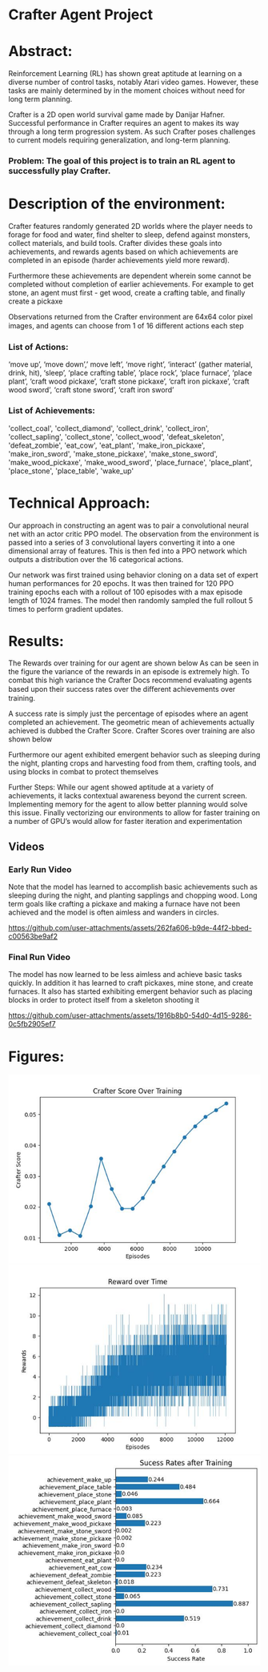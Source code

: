 
# Crafter Agent Project

# Abstract:
Reinforcement Learning (RL) has shown great aptitude at learning on a diverse number
of control tasks, notably Atari video games. However, these tasks are mainly determined by in
the moment choices without need for long term planning.

Crafter is a 2D open world survival game made by Danijar Hafner. Successful performance in Crafter requires an agent to makes its way through a long
term progression system. As such Crafter poses challenges to current models requiring
generalization, and long-term planning.

### Problem: The goal of this project is to train an RL agent to successfully play Crafter.
# Description of the environment:
Crafter features randomly generated 2D worlds where the player needs to forage for
food and water, find shelter to sleep, defend against monsters, collect materials, and build
tools. Crafter divides these goals into achievements, and rewards agents based on which
achievements are completed in an episode (harder achievements yield more reward).


Furthermore these achievements are dependent wherein some cannot be completed
without completion of earlier achievements. For example to get stone, an agent must first - get
wood, create a crafting table, and finally create a pickaxe


Observations returned from the Crafter environment are 64x64 color pixel images, and
agents can choose from 1 of 16 diﬀerent actions each step

### List of Actions: 
‘move up’, ‘move down’,’ move left’, ‘move right’, ‘interact’ (gather material,
drink, hit), ‘sleep’, ‘place crafting table’, ’place rock’, ‘place furnace’, ‘place plant’, ‘craft wood
pickaxe’, ‘craft stone pickaxe’, ‘craft iron pickaxe’, ‘craft wood sword’, ‘craft stone sword’,
‘craft iron sword’

### List of Achievements: 
'collect_coal', 'collect_diamond', 'collect_drink', 'collect_iron',
'collect_sapling', 'collect_stone', 'collect_wood', 'defeat_skeleton', 'defeat_zombie', 'eat_cow',
'eat_plant', 'make_iron_pickaxe', 'make_iron_sword', 'make_stone_pickaxe',
'make_stone_sword', 'make_wood_pickaxe', 'make_wood_sword', 'place_furnace',
'place_plant', 'place_stone', 'place_table', 'wake_up'

# Technical Approach:
Our approach in constructing an agent was to pair a convolutional neural net with an
actor critic PPO model. The observation from the environment is passed into a series of 3
convolutional layers converting it into a one dimensional array of features. This is then fed into
a PPO network which outputs a distribution over the 16 categorical actions.

Our network was first trained using behavior cloning on a data set of expert human
performances for 20 epochs. It was then trained for 120 PPO training epochs each with a
rollout of 100 episodes with a max episode length of 1024 frames. The model then randomly
sampled the full rollout 5 times to perform gradient updates.

# Results:
The Rewards over training for our agent are shown below
As can be seen in the figure the variance of the rewards in an episode is extremely high.
To combat this high variance the Crafter Docs recommend evaluating agents based upon their
success rates over the diﬀerent achievements over training.

A success rate is simply just the percentage of episodes where an agent completed an
achievement. The geometric mean of achievements actually achieved is dubbed the Crafter
Score. Crafter Scores over training are also shown below


Furthermore our agent exhibited emergent behavior such as sleeping during the night,
planting crops and harvesting food from them, crafting tools, and using blocks in combat to
protect themselves


Further Steps:
While our agent showed aptitude at a variety of achievements, it lacks contextual
awareness beyond the current screen. Implementing memory for the agent to allow better planning
would solve this issue. Finally vectorizing our environments to allow for
faster training on a number of GPU’s would allow for faster iteration and experimentation

## Videos
### Early Run Video
Note that the model has learned to accomplish basic achievements such as sleeping during the night, and planting sapplings and chopping wood. Long term goals like crafting a pickaxe and making a furnace have not been achieved and the model is often aimless and wanders in circles.

https://github.com/user-attachments/assets/262fa606-b9de-44f2-bbed-c00563be9af2

### Final Run Video
The model has now learned to be less aimless and achieve basic tasks quickly. In addition it has learned to craft pickaxes, mine stone, and create furnaces. It also has started exhibiting emergent behavior such as placing blocks in order to protect itself from a skeleton shooting it

https://github.com/user-attachments/assets/1916b8b0-54d0-4d15-9286-0c5fb2905ef7

# Figures:
![Alt text](crafter_score.jpg)
![Alt text](rewards.jpg)
![Alt text](succes_rates.jpg)
